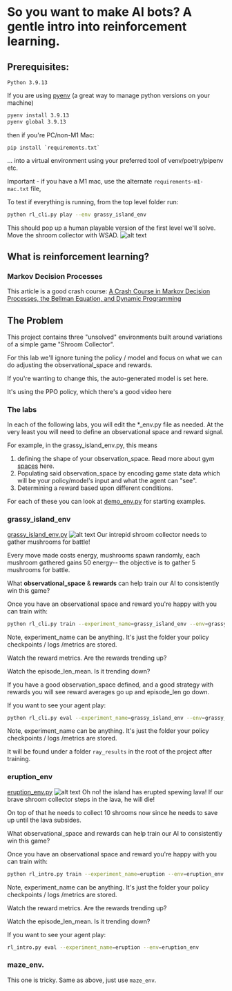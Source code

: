 # So you want to make AI bots? A gentle intro into reinforcement learning.

## Prerequisites:

```text
Python 3.9.13
```

If you are using [pyenv](https://github.com/pyenv/pyenv) (a great way to manage python versions on your machine)

```bash
pyenv install 3.9.13
pyenv global 3.9.13
```

then if you're PC/non-M1 Mac:
```
pip install `requirements.txt` 
```
... into a virtual environment using your preferred tool of venv/poetry/pipenv etc.

Important - if you have a M1 mac, use the alternate `requirements-m1-mac.txt` file,

To test if everything is running, from the top level folder run:

```bash
python rl_cli.py play --env grassy_island_env
```

This should pop up a human playable version of the first level we'll solve. Move the shroom collector with WSAD.
![alt text](assets/grassy_island_env.png)



## What is reinforcement learning?

### Markov Decision Processes

This article is a good crash course:
[A Crash Course in Markov Decision Processes, the Bellman Equation, and Dynamic Programming](https://medium.com/mlearning-ai/a-crash-course-in-markov-decision-processes-the-bellman-equation-and-dynamic-programming-e80182207e85)

## The Problem

This project contains three "unsolved" environments built around variations of a simple game "Shroom Collector".

For this lab we'll ignore tuning the policy / model and focus on what we can do adjusting the observational_space and rewards. 

If you're wanting to change this, the auto-generated model is set here.

It's using the PPO policy, which there's a good video here

### The labs

In each of the following labs, you will edit the *_env.py file as needed. At the very least you will need to define an observational space and reward signal.

For example, in the grassy_island_env.py, this means

1. defining the shape of your observation_space. Read more about gym [spaces](https://www.gymlibrary.dev/api/spaces/) here.
2. Populating said observation_space by encoding game state data which will be your policy/model's input and what the agent can "see".
3. Determining a reward based upon different conditions.

For each of these you can look at [demo_env.py](rl/envs/demo_env.py) for starting examples.

### grassy_island_env

[grassy_island_env.py](rl/envs/grassy_island_env.py)
![alt text](assets/grassy_island_env.png)
Our intrepid shroom collector needs to gather mushrooms for battle!

Every move made costs energy, mushrooms spawn randomly, each mushroom gathered gains 50 energy-- the objective is to gather 5 mushrooms for battle.

What **observational_space** & **rewards** can help train our AI to consistently win this game?

Once you have an observational space and reward you're happy with you can train with:

```bash
python rl_cli.py train --experiment_name=grassy_island_env --env=grassy_island_env --iterations=20
```

Note, experiment_name can be anything. It's just the folder your policy checkpoints / logs /metrics are stored.

Watch the reward metrics. Are the rewards trending up?

Watch the episode_len_mean. Is it trending down?

If you have a good observation_space defined, and a good strategy with rewards you will see reward averages go up and episode_len go down.

If you want to see your agent play:

```bash 
python rl_cli.py eval --experiment_name=grassy_island_env --env=grassy_island_env
```
Note, experiment_name can be anything. It's just the folder your policy checkpoints / logs /metrics are stored.

It will be found under a folder `ray_results` in the root of the project after training.

### eruption_env

[eruption_env.py](rl/envs/eruption_env.py)
![alt text](assets/eruption_env.png)
Oh no! the island has erupted spewing lava! If our brave shroom collector steps in the lava, he will die!

On top of that he needs to collect 10 shrooms now since he needs to save up until the lava subsides.

What observational_space and rewards can help train our AI to consistently win this game?

Once you have an observational space and reward you're happy with you can train with:
```bash
python rl_intro.py train --experiment_name=eruption --env=eruption_env --iterations=20
```
Note, experiment_name can be anything. It's just the folder your policy checkpoints / logs /metrics are stored.

Watch the reward metrics. Are the rewards trending up?

Watch the episode_len_mean. Is it trending down?

If you want to see your agent play:

```bash 
rl_intro.py eval --experiment_name=eruption --env=eruption_env
```

### maze_env.

This one is tricky. Same as above, just use `maze_env`. 
